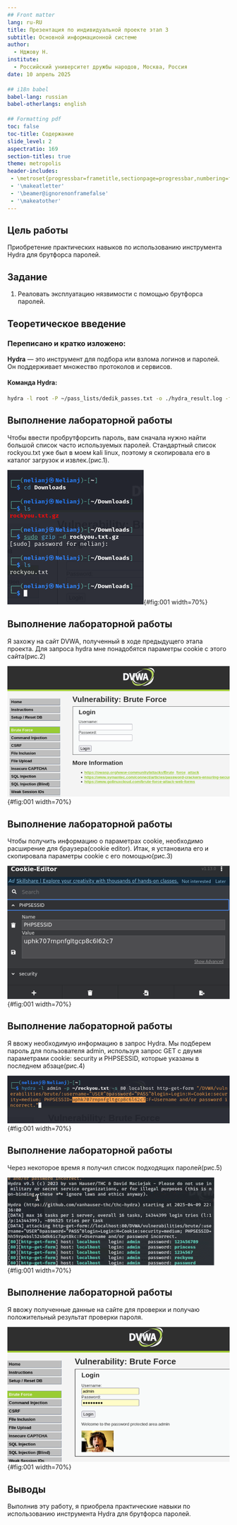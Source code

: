 ```yaml
---
## Front matter
lang: ru-RU
title: Презентация по индивидуальной проекте этап 3
subtitle: Основной информационной системе
author:
  - Нджову Н.
institute:
  - Российский университет дружбы народов, Москва, Россия
date: 10 апрель 2025

## i18n babel
babel-lang: russian
babel-otherlangs: english

## Formatting pdf
toc: false
toc-title: Содержание
slide_level: 2
aspectratio: 169
section-titles: true
theme: metropolis
header-includes:
 - \metroset{progressbar=frametitle,sectionpage=progressbar,numbering=fraction}
 - '\makeatletter'
 - '\beamer@ignorenonframefalse'
 - '\makeatother'
---
```


## Цель работы

Приобретение практических навыков по использованию инструмента Hydra для брутфорса паролей.

## Задание

1. Реаловать эксплуатацию нязвимости с помощью брутфорса паролей.

## Теоретическое введение

### Переписано и кратко изложено:

**Hydra** — это инструмент для подбора или взлома логинов и паролей. Он поддерживает множество протоколов и сервисов.

#### Команда Hydra:

```bash
hydra -l root -P ~/pass_lists/dedik_passes.txt -o ./hydra_result.log -f -V -s 80 178.72.90.181 http-post-form "/cgi-bin/luci:username=^USER^&password=^PASS^:Invalid username"
```
## Выполнение лабораторной работы

Чтобы ввести пробрутфорсить пароль, вам сначала нужно найти большой список часто используемых паролей. Стандартный список rockyou.txt уже был в моем kali linux, поэтому я скопировала его в каталог загрузок и извлек.(рис.1).

![Распаковка архив со списком паролей](image/Untitled2.png){#fig:001 width=70%}

## Выполнение лабораторной работы

Я захожу на сайт DVWA, полученный в ходе предыдущего этапа проекта. Для запроса hydra мне понадобятся параметры cookie с этого сайта(рис.2)

![Сайт, с которого получаем информацию о параметрах cookie](image/Untitled1.png){#fig:001 width=70%}

## Выполнение лабораторной работы

Чтобы получить информацию о параметрах cookie, необходимо расширение для браузера(cookie editor). Итак, я установила его и скопировала параметры cookie с его помощью(рис.3)

![информация о параметрах cookie](image/Untitled3.png){#fig:001 width=70%}

## Выполнение лабораторной работы

Я ввожу необходимую информацию в запрос Hydra. Мы подберем пароль для пользователя admin, используя запрос GET с двумя параметрами cookie: security и PHPSESSID, которые указаны в последнем абзаце(рис.4)

![Запрос Hydra](image/Untitled4.png){#fig:001 width=70%}

## Выполнение лабораторной работы

Через некоторое время я получил список подходящих паролей(рис.5)

![Результат запроса](image/Untitled9.png){#fig:001 width=70%}

## Выполнение лабораторной работы

Я ввожу полученные данные на сайте для проверки и получаю положительный результат проверки пароля.

![Результат](image/Untitled8.png){#fig:001 width=70%}

## Выводы

Выполнив эту работу, я приобрела практические навыки по использованию инструмента Hydra для брутфорса паролей.

